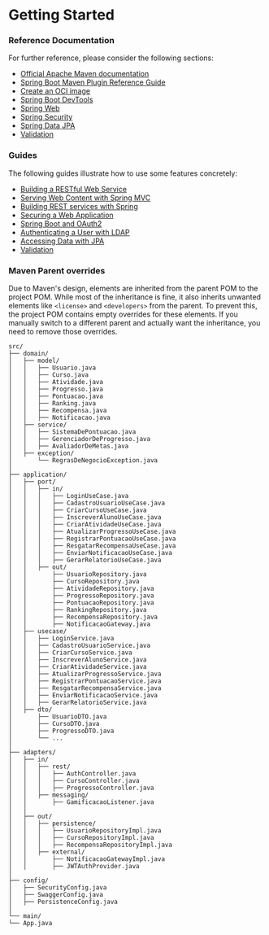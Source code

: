 # Getting Started

### Reference Documentation
For further reference, please consider the following sections:

* [Official Apache Maven documentation](https://maven.apache.org/guides/index.html)
* [Spring Boot Maven Plugin Reference Guide](https://docs.spring.io/spring-boot/3.4.4/maven-plugin)
* [Create an OCI image](https://docs.spring.io/spring-boot/3.4.4/maven-plugin/build-image.html)
* [Spring Boot DevTools](https://docs.spring.io/spring-boot/3.4.4/reference/using/devtools.html)
* [Spring Web](https://docs.spring.io/spring-boot/3.4.4/reference/web/servlet.html)
* [Spring Security](https://docs.spring.io/spring-boot/3.4.4/reference/web/spring-security.html)
* [Spring Data JPA](https://docs.spring.io/spring-boot/3.4.4/reference/data/sql.html#data.sql.jpa-and-spring-data)
* [Validation](https://docs.spring.io/spring-boot/3.4.4/reference/io/validation.html)

### Guides
The following guides illustrate how to use some features concretely:

* [Building a RESTful Web Service](https://spring.io/guides/gs/rest-service/)
* [Serving Web Content with Spring MVC](https://spring.io/guides/gs/serving-web-content/)
* [Building REST services with Spring](https://spring.io/guides/tutorials/rest/)
* [Securing a Web Application](https://spring.io/guides/gs/securing-web/)
* [Spring Boot and OAuth2](https://spring.io/guides/tutorials/spring-boot-oauth2/)
* [Authenticating a User with LDAP](https://spring.io/guides/gs/authenticating-ldap/)
* [Accessing Data with JPA](https://spring.io/guides/gs/accessing-data-jpa/)
* [Validation](https://spring.io/guides/gs/validating-form-input/)

### Maven Parent overrides

Due to Maven's design, elements are inherited from the parent POM to the project POM.
While most of the inheritance is fine, it also inherits unwanted elements like `<license>` and `<developers>` from the parent.
To prevent this, the project POM contains empty overrides for these elements.
If you manually switch to a different parent and actually want the inheritance, you need to remove those overrides.


````
src/
├── domain/
│   ├── model/
│   │   ├── Usuario.java
│   │   ├── Curso.java
│   │   ├── Atividade.java
│   │   ├── Progresso.java
│   │   ├── Pontuacao.java
│   │   ├── Ranking.java
│   │   ├── Recompensa.java
│   │   ├── Notificacao.java
│   ├── service/
│   │   ├── SistemaDePontuacao.java
│   │   ├── GerenciadorDeProgresso.java
│   │   ├── AvaliadorDeMetas.java
│   ├── exception/
│       └── RegrasDeNegocioException.java
│
├── application/
│   ├── port/
│   │   ├── in/
│   │   │   ├── LoginUseCase.java
│   │   │   ├── CadastroUsuarioUseCase.java
│   │   │   ├── CriarCursoUseCase.java
│   │   │   ├── InscreverAlunoUseCase.java
│   │   │   ├── CriarAtividadeUseCase.java
│   │   │   ├── AtualizarProgressoUseCase.java
│   │   │   ├── RegistrarPontuacaoUseCase.java
│   │   │   ├── ResgatarRecompensaUseCase.java
│   │   │   ├── EnviarNotificacaoUseCase.java
│   │   │   ├── GerarRelatorioUseCase.java
│   │   ├── out/
│   │       ├── UsuarioRepository.java
│   │       ├── CursoRepository.java
│   │       ├── AtividadeRepository.java
│   │       ├── ProgressoRepository.java
│   │       ├── PontuacaoRepository.java
│   │       ├── RankingRepository.java
│   │       ├── RecompensaRepository.java
│   │       ├── NotificacaoGateway.java
│   ├── usecase/
│   │   ├── LoginService.java
│   │   ├── CadastroUsuarioService.java
│   │   ├── CriarCursoService.java
│   │   ├── InscreverAlunoService.java
│   │   ├── CriarAtividadeService.java
│   │   ├── AtualizarProgressoService.java
│   │   ├── RegistrarPontuacaoService.java
│   │   ├── ResgatarRecompensaService.java
│   │   ├── EnviarNotificacaoService.java
│   │   ├── GerarRelatorioService.java
│   ├── dto/
│       ├── UsuarioDTO.java
│       ├── CursoDTO.java
│       ├── ProgressoDTO.java
│       └── ...
│
├── adapters/
│   ├── in/
│   │   ├── rest/
│   │   │   ├── AuthController.java
│   │   │   ├── CursoController.java
│   │   │   ├── ProgressoController.java
│   │   ├── messaging/
│   │       ├── GamificacaoListener.java
│   │
│   ├── out/
│   │   ├── persistence/
│   │   │   ├── UsuarioRepositoryImpl.java
│   │   │   ├── CursoRepositoryImpl.java
│   │   │   ├── RecompensaRepositoryImpl.java
│   │   ├── external/
│   │       ├── NotificacaoGatewayImpl.java
│   │       ├── JWTAuthProvider.java
│
├── config/
│   ├── SecurityConfig.java
│   ├── SwaggerConfig.java
│   ├── PersistenceConfig.java
│
└── main/
└── App.java
